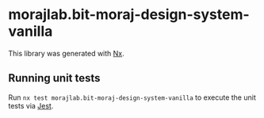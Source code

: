 # morajlab.bit-moraj-design-system-vanilla

This library was generated with [Nx](https://nx.dev).

## Running unit tests

Run `nx test morajlab.bit-moraj-design-system-vanilla` to execute the unit tests via [Jest](https://jestjs.io).
